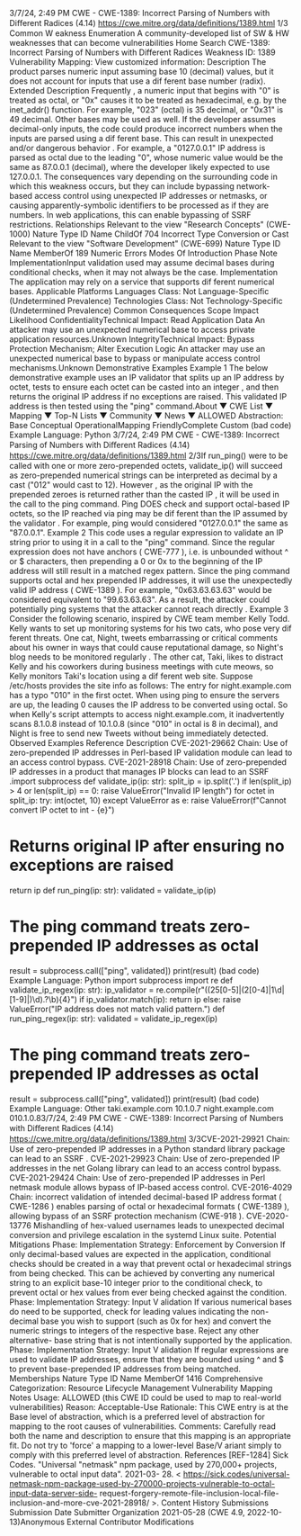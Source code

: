 3/7/24, 2:49 PM CWE - CWE-1389: Incorrect Parsing of Numbers with Diﬀerent Radices (4.14)
https://cwe.mitre.org/data/deﬁnitions/1389.html 1/3
Common W eakness Enumeration
A community-developed list of SW & HW weaknesses that can become
vulnerabilities
Home Search
CWE-1389: Incorrect Parsing of Numbers with Different Radices
Weakness ID: 1389
Vulnerability Mapping: 
View customized information:
 Description
The product parses numeric input assuming base 10 (decimal) values, but it does not account for inputs that use a dif ferent base
number (radix).
 Extended Description
Frequently , a numeric input that begins with "0" is treated as octal, or "0x" causes it to be treated as hexadecimal, e.g. by the
inet\_addr() function. For example, "023" (octal) is 35 decimal, or "0x31" is 49 decimal. Other bases may be used as well. If the
developer assumes decimal-only inputs, the code could produce incorrect numbers when the inputs are parsed using a dif ferent base.
This can result in unexpected and/or dangerous behavior . For example, a "0127.0.0.1" IP address is parsed as octal due to the
leading "0", whose numeric value would be the same as 87.0.0.1 (decimal), where the developer likely expected to use 127.0.0.1.
The consequences vary depending on the surrounding code in which this weakness occurs, but they can include bypassing network-
based access control using unexpected IP addresses or netmasks, or causing apparently-symbolic identifiers to be processed as if
they are numbers. In web applications, this can enable bypassing of SSRF restrictions.
 Relationships
 Relevant to the view "Research Concepts" (CWE-1000)
Nature Type ID Name
ChildOf 704 Incorrect Type Conversion or Cast
 Relevant to the view "Software Development" (CWE-699)
Nature Type ID Name
MemberOf 189 Numeric Errors
 Modes Of Introduction
Phase Note
ImplementationInput validation used may assume decimal bases during conditional checks, when it may not always be the
case.
Implementation The application may rely on a service that supports dif ferent numerical bases.
 Applicable Platforms
Languages
Class: Not Language-Specific (Undetermined Prevalence)
Technologies
Class: Not Technology-Specific (Undetermined Prevalence)
 Common Consequences
Scope Impact Likelihood
ConfidentialityTechnical Impact: Read Application Data
An attacker may use an unexpected numerical base to access private application resources.Unknown
IntegrityTechnical Impact: Bypass Protection Mechanism; Alter Execution Logic
An attacker may use an unexpected numerical base to bypass or manipulate access control
mechanisms.Unknown
 Demonstrative Examples
Example 1
The below demonstrative example uses an IP validator that splits up an IP address by octet, tests to ensure each octet can be casted
into an integer , and then returns the original IP address if no exceptions are raised. This validated IP address is then tested using the
"ping" command.About ▼ CWE List ▼ Mapping ▼ Top-N Lists ▼ Community ▼ News ▼
ALLOWED
Abstraction: Base
Conceptual OperationalMapping
FriendlyComplete Custom
(bad code) Example Language: Python 3/7/24, 2:49 PM CWE - CWE-1389: Incorrect Parsing of Numbers with Diﬀerent Radices (4.14)
https://cwe.mitre.org/data/deﬁnitions/1389.html 2/3If run\_ping() were to be called with one or more zero-prepended octets, validate\_ip() will succeed as zero-prepended numerical
strings can be interpreted as decimal by a cast ("012" would cast to 12). However , as the original IP with the prepended zeroes is
returned rather than the casted IP , it will be used in the call to the ping command. Ping DOES check and support octal-based IP
octets, so the IP reached via ping may be dif ferent than the IP assumed by the validator . For example, ping would considered
"0127.0.0.1" the same as "87.0.0.1".
Example 2
This code uses a regular expression to validate an IP string prior to using it in a call to the "ping" command.
Since the regular expression does not have anchors ( CWE-777 ), i.e. is unbounded without ^ or $ characters, then prepending a 0 or
0x to the beginning of the IP address will still result in a matched regex pattern. Since the ping command supports octal and hex
prepended IP addresses, it will use the unexpectedly valid IP address ( CWE-1389 ). For example, "0x63.63.63.63" would be
considered equivalent to "99.63.63.63". As a result, the attacker could potentially ping systems that the attacker cannot reach directly .
Example 3
Consider the following scenario, inspired by CWE team member Kelly Todd.
Kelly wants to set up monitoring systems for his two cats, who pose very dif ferent threats. One cat, Night, tweets embarrassing or
critical comments about his owner in ways that could cause reputational damage, so Night's blog needs to be monitored regularly . The
other cat, Taki, likes to distract Kelly and his coworkers during business meetings with cute meows, so Kelly monitors Taki's location
using a dif ferent web site.
Suppose /etc/hosts provides the site info as follows:
The entry for night.example.com has a typo "010" in the first octet. When using ping to ensure the servers are up, the leading 0
causes the IP address to be converted using octal. So when Kelly's script attempts to access night.example.com, it inadvertently
scans 8.1.0.8 instead of 10.1.0.8 (since "010" in octal is 8 in decimal), and Night is free to send new Tweets without being immediately
detected.
 Observed Examples
Reference Description
CVE-2021-29662 Chain: Use of zero-prepended IP addresses in Perl-based IP validation module can lead to an access
control bypass.
CVE-2021-28918 Chain: Use of zero-prepended IP addresses in a product that manages IP blocks can lead to an SSRF .import subprocess
def validate\_ip(ip: str):
split\_ip = ip.split('.')
if len(split\_ip) > 4 or len(split\_ip) == 0:
raise ValueError("Invalid IP length")
for octet in split\_ip:
try:
int(octet, 10)
except ValueError as e:
raise ValueError(f"Cannot convert IP octet to int - {e}")
# Returns original IP after ensuring no exceptions are raised
return ip
def run\_ping(ip: str):
validated = validate\_ip(ip)
# The ping command treats zero-prepended IP addresses as octal
result = subprocess.call(["ping", validated])
print(result)
(bad code) Example Language: Python 
import subprocess
import re
def validate\_ip\_regex(ip: str):
ip\_validator = re.compile(r"((25[0-5]|(2[0-4]|1\d|[1-9]|)\d)\.?\b){4}")
if ip\_validator.match(ip):
return ip
else:
raise ValueError("IP address does not match valid pattern.")
def run\_ping\_regex(ip: str):
validated = validate\_ip\_regex(ip)
# The ping command treats zero-prepended IP addresses as octal
result = subprocess.call(["ping", validated])
print(result)
(bad code) Example Language: Other 
taki.example.com 10.1.0.7
night.example.com 010.1.0.83/7/24, 2:49 PM CWE - CWE-1389: Incorrect Parsing of Numbers with Diﬀerent Radices (4.14)
https://cwe.mitre.org/data/deﬁnitions/1389.html 3/3CVE-2021-29921 Chain: Use of zero-prepended IP addresses in a Python standard library package can lead to an SSRF .
CVE-2021-29923 Chain: Use of zero-prepended IP addresses in the net Golang library can lead to an access control
bypass.
CVE-2021-29424 Chain: Use of zero-prepended IP addresses in Perl netmask module allows bypass of IP-based access
control.
CVE-2016-4029 Chain: incorrect validation of intended decimal-based IP address format ( CWE-1286 ) enables parsing
of octal or hexadecimal formats ( CWE-1389 ), allowing bypass of an SSRF protection mechanism
(CWE-918 ).
CVE-2020-13776 Mishandling of hex-valued usernames leads to unexpected decimal conversion and privilege escalation
in the systemd Linux suite.
 Potential Mitigations
Phase: Implementation
Strategy: Enforcement by Conversion
If only decimal-based values are expected in the application, conditional checks should be created in a way that prevent octal or
hexadecimal strings from being checked. This can be achieved by converting any numerical string to an explicit base-10 integer
prior to the conditional check, to prevent octal or hex values from ever being checked against the condition.
Phase: Implementation
Strategy: Input V alidation
If various numerical bases do need to be supported, check for leading values indicating the non-decimal base you wish to
support (such as 0x for hex) and convert the numeric strings to integers of the respective base. Reject any other alternative-
base string that is not intentionally supported by the application.
Phase: Implementation
Strategy: Input V alidation
If regular expressions are used to validate IP addresses, ensure that they are bounded using ^ and $ to prevent base-prepended
IP addresses from being matched.
 Memberships
Nature Type ID Name
MemberOf 1416 Comprehensive Categorization: Resource Lifecycle Management
 Vulnerability Mapping Notes
Usage: ALLOWED (this CWE ID could be used to map to real-world vulnerabilities)
Reason: Acceptable-Use
Rationale:
This CWE entry is at the Base level of abstraction, which is a preferred level of abstraction for mapping to the root causes of
vulnerabilities.
Comments:
Carefully read both the name and description to ensure that this mapping is an appropriate fit. Do not try to 'force' a mapping to a
lower-level Base/V ariant simply to comply with this preferred level of abstraction.
 References
[REF-1284] Sick Codes. "Universal "netmask" npm package, used by 270,000+ projects, vulnerable to octal input data". 2021-03-
28. < https://sick.codes/universal-netmask-npm-package-used-by-270000-projects-vulnerable-to-octal-input-data-server-side-
request-forgery-remote-file-inclusion-local-file-inclusion-and-more-cve-2021-28918/ >.
 Content History
 Submissions
Submission Date Submitter Organization
2021-05-28
(CWE 4.9, 2022-10-13)Anonymous External Contributor
 Modifications
